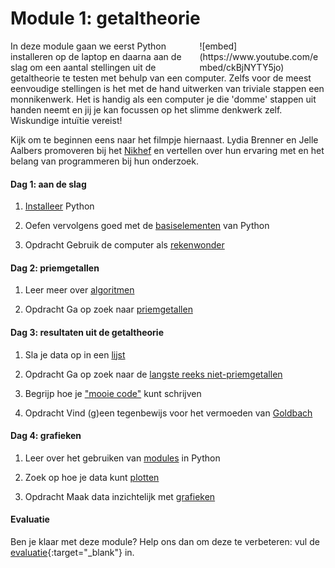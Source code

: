 <style>
div.embed
{
	margin:0 ! important;
}
</style>

# Module 1: getaltheorie

<div style="width: 40%; float:right; margin-left: 2em;">
![embed](https://www.youtube.com/embed/ckBjNYTY5jo)
</div>

In deze module gaan we eerst Python installeren op de laptop en daarna aan de slag om een aantal stellingen uit de getaltheorie te testen met behulp van een computer. Zelfs voor de meest eenvoudige 
stellingen is het met de hand uitwerken van triviale stappen een monnikenwerk. Het is handig als een computer 
je die 'domme' stappen uit handen neemt en jij je kan focussen op het slimme denkwerk zelf. Wiskundige intuïtie vereist!

Kijk om te beginnen eens naar het filmpje hiernaast. Lydia Brenner en Jelle Aalbers promoveren bij het [Nikhef](http://www.nikhef.nl/) en vertellen over hun ervaring met en het belang van programmeren bij hun onderzoek.

#### Dag 1: aan de slag

1. [Installeer](/python/installatie) Python

2. Oefen vervolgens goed met de [basiselementen](/python/basiselementen) van Python

3. <span class="label label-primary">Opdracht</span> Gebruik de computer als  [rekenwonder](/getaltheorie/rekenwonder)

#### Dag 2: priemgetallen

1. Leer meer over [algoritmen](/python/algoritmen)

3. <span class="label label-primary">Opdracht</span> Ga op zoek naar [priemgetallen](/getaltheorie/priemgetallen)

#### Dag 3: resultaten uit de getaltheorie

1. Sla je data op in een [lijst](/python/lijsten)

2. <span class="label label-primary">Opdracht</span> Ga op zoek naar de [langste reeks niet-priemgetallen](/getaltheorie/reeks)

3. Begrijp hoe je ["mooie code"](/python/stijl) kunt schrijven

4. <span class="label label-primary">Opdracht</span> Vind (g)een tegenbewijs voor het vermoeden van [Goldbach](/getaltheorie/goldbach)

#### Dag 4: grafieken

1. Leer over het gebruiken van [modules](/python/modules) in Python

2. Zoek op hoe je data kunt [plotten](/python/plot)

3. <span class="label label-primary">Opdracht</span> Maak data inzichtelijk met [grafieken](/getaltheorie/grafieken)

#### Evaluatie

Ben je klaar met deze module? Help ons dan om deze te verbeteren: vul de [evaluatie](https://goo.gl/forms/gwRSgA3bBnpcAkME2){:target="_blank"} in.


